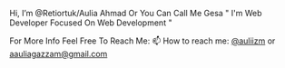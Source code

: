 Hi, 
I’m @Retiortuk/Aulia Ahmad Or You Can Call Me Gesa " I'm Web Developer Focused On Web Development " 

For More Info Feel Free To Reach Me:
📫 How to reach me: <a href="https://www.instagram.com/auliizm/">@auliizm</a> or <a href="mailto:aauliagazzam@gmail.com">aauliagazzam@gmail.com</a>
<!---
Retiortuk/Retiortuk is a ✨ special ✨ repository because its `README.md` (this file) appears on your GitHub profile.
You can click the Preview link to take a look at your changes.
--->
